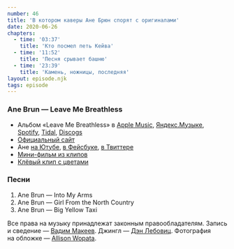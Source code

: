 ```yaml
---
number: 46
title: 'В котором каверы Ане Брюн спорят с оригиналами'
date: 2020-06-26
chapters:
  - time: '03:37'
    title: 'Кто посмел петь Кейва'
  - time: '11:52'
    title: 'Песня срывает башню'
  - time: '23:39'
    title: 'Камень, ножницы, последняя'
layout: episode.njk
tags: episode
---
```


### Ane Brun — Leave Me Breathless

- Альбом «Leave Me Breathless» в
  [Apple Music](https://music.apple.com/album/1440952653),
  [Яндекс.Музыке](https://music.yandex.ru/album/4719533),
  [Spotify](https://open.spotify.com/album/62EG6ravDzMqNtGb1CCYjy),
  [Tidal](https://tidal.com/browse/album/79367885),
  [Discogs](https://www.discogs.com/master/1274042)
- [Официальный сайт](https://anebrun.com/)
- Ане
  [на Ютубе](https://www.youtube.com/channel/UChihnFNbUit9rhVXCNeTsrQ),
  [в Фейсбуке](https://www.facebook.com/anebrunofficial/),
  [в Твиттере](https://twitter.com/anebrun)
- [Мини-фильм из клипов](https://www.youtube.com/playlist?list=PLEAA72197563BF07B)
- [Клёвый клип с цветами](https://youtu.be/bwUOqfDlbjA)

### Песни

1. Ane Brun — Into My Arms
2. Ane Brun — Girl From the North Country
3. Ane Brun — Big Yellow Taxi

Все права на музыку принадлежат законным правообладателям.
Запись и сведение — [Вадим Макеев](https://twitter.com/pepelsbey).
Джингл — [Дэн Лебовиц](https://www.youtube.com/channel/UC38A5qHrlc_Zgua7vL4b96w).
Фотография на обложке — [Allison Wopata](https://unsplash.com/photos/4qt6g8Aabcw).
